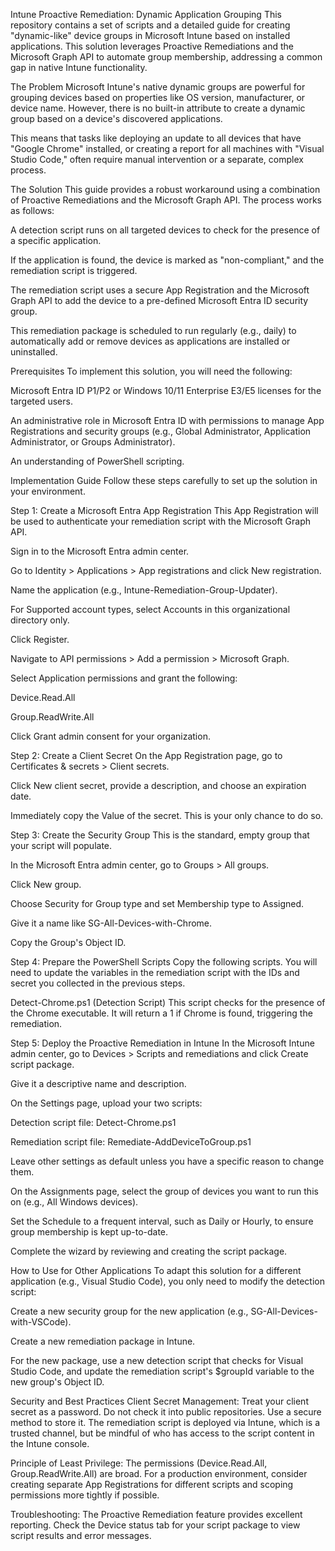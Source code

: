 Intune Proactive Remediation: Dynamic Application Grouping
This repository contains a set of scripts and a detailed guide for creating "dynamic-like" device groups in Microsoft Intune based on installed applications. This solution leverages Proactive Remediations and the Microsoft Graph API to automate group membership, addressing a common gap in native Intune functionality.

The Problem
Microsoft Intune's native dynamic groups are powerful for grouping devices based on properties like OS version, manufacturer, or device name. However, there is no built-in attribute to create a dynamic group based on a device's discovered applications.

This means that tasks like deploying an update to all devices that have "Google Chrome" installed, or creating a report for all machines with "Visual Studio Code," often require manual intervention or a separate, complex process.

The Solution
This guide provides a robust workaround using a combination of Proactive Remediations and the Microsoft Graph API. The process works as follows:

A detection script runs on all targeted devices to check for the presence of a specific application.

If the application is found, the device is marked as "non-compliant," and the remediation script is triggered.

The remediation script uses a secure App Registration and the Microsoft Graph API to add the device to a pre-defined Microsoft Entra ID security group.

This remediation package is scheduled to run regularly (e.g., daily) to automatically add or remove devices as applications are installed or uninstalled.

Prerequisites
To implement this solution, you will need the following:

Microsoft Entra ID P1/P2 or Windows 10/11 Enterprise E3/E5 licenses for the targeted users.

An administrative role in Microsoft Entra ID with permissions to manage App Registrations and security groups (e.g., Global Administrator, Application Administrator, or Groups Administrator).

An understanding of PowerShell scripting.

Implementation Guide
Follow these steps carefully to set up the solution in your environment.

Step 1: Create a Microsoft Entra App Registration
This App Registration will be used to authenticate your remediation script with the Microsoft Graph API.

Sign in to the Microsoft Entra admin center.

Go to Identity > Applications > App registrations and click New registration.

Name the application (e.g., Intune-Remediation-Group-Updater).

For Supported account types, select Accounts in this organizational directory only.

Click Register.

Navigate to API permissions > Add a permission > Microsoft Graph.

Select Application permissions and grant the following:

Device.Read.All

Group.ReadWrite.All

Click Grant admin consent for your organization.

Step 2: Create a Client Secret
On the App Registration page, go to Certificates & secrets > Client secrets.

Click New client secret, provide a description, and choose an expiration date.

Immediately copy the Value of the secret. This is your only chance to do so.

Step 3: Create the Security Group
This is the standard, empty group that your script will populate.

In the Microsoft Entra admin center, go to Groups > All groups.

Click New group.

Choose Security for Group type and set Membership type to Assigned.

Give it a name like SG-All-Devices-with-Chrome.

Copy the Group's Object ID.

Step 4: Prepare the PowerShell Scripts
Copy the following scripts. You will need to update the variables in the remediation script with the IDs and secret you collected in the previous steps.

Detect-Chrome.ps1 (Detection Script)
This script checks for the presence of the Chrome executable. It will return a 1 if Chrome is found, triggering the remediation.

Step 5: Deploy the Proactive Remediation in Intune
In the Microsoft Intune admin center, go to Devices > Scripts and remediations and click Create script package.

Give it a descriptive name and description.

On the Settings page, upload your two scripts:

Detection script file: Detect-Chrome.ps1

Remediation script file: Remediate-AddDeviceToGroup.ps1

Leave other settings as default unless you have a specific reason to change them.

On the Assignments page, select the group of devices you want to run this on (e.g., All Windows devices).

Set the Schedule to a frequent interval, such as Daily or Hourly, to ensure group membership is kept up-to-date.

Complete the wizard by reviewing and creating the script package.

How to Use for Other Applications
To adapt this solution for a different application (e.g., Visual Studio Code), you only need to modify the detection script:

Create a new security group for the new application (e.g., SG-All-Devices-with-VSCode).

Create a new remediation package in Intune.

For the new package, use a new detection script that checks for Visual Studio Code, and update the remediation script's $groupId variable to the new group's Object ID.

Security and Best Practices
Client Secret Management: Treat your client secret as a password. Do not check it into public repositories. Use a secure method to store it. The remediation script is deployed via Intune, which is a trusted channel, but be mindful of who has access to the script content in the Intune console.

Principle of Least Privilege: The permissions (Device.Read.All, Group.ReadWrite.All) are broad. For a production environment, consider creating separate App Registrations for different scripts and scoping permissions more tightly if possible.

Troubleshooting: The Proactive Remediation feature provides excellent reporting. Check the Device status tab for your script package to view script results and error messages.
